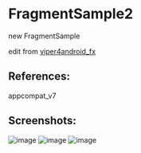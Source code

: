FragmentSample2
===============

new FragmentSample

edit from [viper4android_fx][1]

References:
--------
appcompat_v7

Screenshots:
--------
![image](https://raw.github.com/xuyangbill/FragmentSample2/master/screenshots/1.png)
![image](https://raw.github.com/xuyangbill/FragmentSample2/master/screenshots/2.png)
![image](https://raw.github.com/xuyangbill/FragmentSample2/master/screenshots/3.png)

[1]: https://github.com/vipersaudio/viper4android_fx